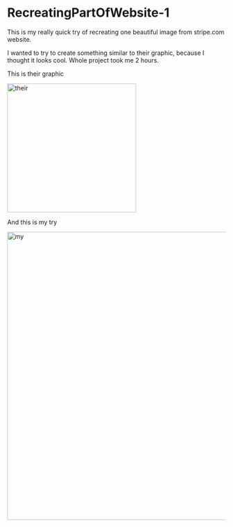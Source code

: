 # RecreatingPartOfWebsite-1
This is my really quick try of recreating one beautiful image from stripe.com website.

I wanted to try to create something similar to their graphic, because I thought it looks cool.
Whole project took me 2 hours.

This is their graphic 

<img width="297" alt="their" src="https://user-images.githubusercontent.com/61027817/180575852-4a2ac8f8-3826-4c5b-ad0b-69fda0a72aa2.png">

And this is my try

<img width="664" alt="my" src="https://user-images.githubusercontent.com/61027817/180575865-24faea66-2ea3-44ac-b661-1b6c42bb2144.png">


